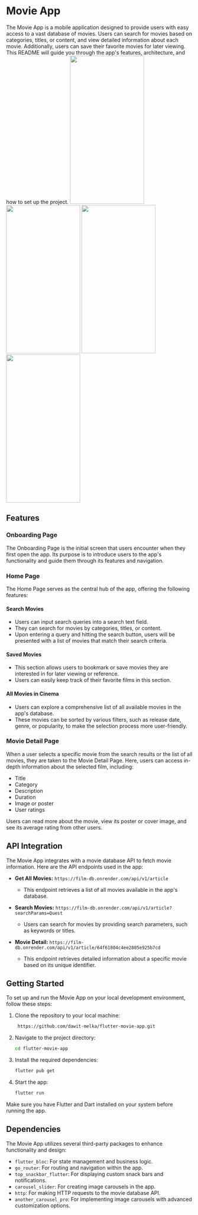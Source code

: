 # Movie App

The Movie App is a mobile application designed to provide users with easy access to a vast database of movies. Users can search for movies based on categories, titles, or content, and view detailed information about each movie. Additionally, users can save their favorite movies for later viewing. This README will guide you through the app's features, architecture, and how to set up the project.
<img src="https://github.com/RealEskalate/2023-project-phase-assessment/assets/105089130/7e0f5097-b458-4eca-8746-de7b7e411a27"  width="200" height="400"/> <img src="https://github.com/RealEskalate/2023-project-phase-assessment/assets/105089130/2a269724-d3d9-4c20-bcec-c0dd102b4a97"  width="200" height="400"/> <img src="https://github.com/RealEskalate/2023-project-phase-assessment/assets/105089130/4a69f26f-0d3d-41ee-af9e-bb0e22a3b79d"  width="200" height="400"/> <img src="https://github.com/RealEskalate/2023-project-phase-assessment/assets/105089130/c6b733f0-5151-4dfc-8777-22595dd9c8cf" width="200" height="400"/>


## Features

### Onboarding Page

The Onboarding Page is the initial screen that users encounter when they first open the app. Its purpose is to introduce users to the app's functionality and guide them through its features and navigation.

### Home Page

The Home Page serves as the central hub of the app, offering the following features:

#### Search Movies

- Users can input search queries into a search text field.
- They can search for movies by categories, titles, or content.
- Upon entering a query and hitting the search button, users will be presented with a list of movies that match their search criteria.

#### Saved Movies

- This section allows users to bookmark or save movies they are interested in for later viewing or reference.
- Users can easily keep track of their favorite films in this section.

#### All Movies in Cinema

- Users can explore a comprehensive list of all available movies in the app's database.
- These movies can be sorted by various filters, such as release date, genre, or popularity, to make the selection process more user-friendly.

### Movie Detail Page

When a user selects a specific movie from the search results or the list of all movies, they are taken to the Movie Detail Page. Here, users can access in-depth information about the selected film, including:

- Title
- Category
- Description
- Duration
- Image or poster
- User ratings

Users can read more about the movie, view its poster or cover image, and see its average rating from other users.

## API Integration

The Movie App integrates with a movie database API to fetch movie information. Here are the API endpoints used in the app:

- **Get All Movies:** `https://film-db.onrender.com/api/v1/article`
  - This endpoint retrieves a list of all movies available in the app's database.

- **Search Movies:** `https://film-db.onrender.com/api/v1/article?searchParams=Quest`
  - Users can search for movies by providing search parameters, such as keywords or titles.

- **Movie Detail:** `https://film-db.onrender.com/api/v1/article/64f61804c4ee2805e925b7cd`
  - This endpoint retrieves detailed information about a specific movie based on its unique identifier.

## Getting Started

To set up and run the Movie App on your local development environment, follow these steps:

1. Clone the repository to your local machine:

   ```bash
    https://github.com/dawit-melka/flutter-movie-app.git
   ```

2. Navigate to the project directory:

   ```bash
   cd flutter-movie-app
   ```

3. Install the required dependencies:

   ```bash
   flutter pub get
   ```

4. Start the app:

   ```bash
   flutter run
   ```

Make sure you have Flutter and Dart installed on your system before running the app.

## Dependencies

The Movie App utilizes several third-party packages to enhance functionality and design:

- `flutter_bloc`: For state management and business logic.
- `go_router`: For routing and navigation within the app.
- `top_snackbar_flutter`: For displaying custom snack bars and notifications.
- `carousel_slider`: For creating image carousels in the app.
- `http`: For making HTTP requests to the movie database API.
- `another_carousel_pro`: For implementing image carousels with advanced customization options.
